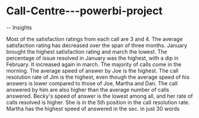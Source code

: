 # Call-Centre---powerbi-project
--
Insights

Most of the satisfaction ratings from each call are 3 and 4.
The average satisfaction rating has decreased over the span of three months. January brought the highest satisfaction rating and march the lowest.
The percentage of issue resolved in January was the highest, with a dip in February. It increased again in march.
The majority of calls come in the morning.
The average speed of answer by Joe is the highest.
The call resolution rate of Jim is the highest, even though the average speed of his answers is lower compared to those of Joe, Martha and Dan. The call answered by him are also higher than the average number of calls answered.
Becky's speed of answer is the lowest among all, and her rate of calls resolved is higher. She is in the 5th position in the call resolution rate. 
Martha has the highest speed of answered in the sec. in just 30 words
